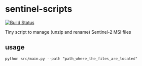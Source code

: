 # sentinel-scripts

[![Build Status](https://travis-ci.com/paulaolmedo/sentinel-scripts.svg?token=bqY7JHfPDqjwZn2ypbwq&branch=master)](https://travis-ci.com/paulaolmedo/sentinel-scripts)

Tiny script to manage (unzip and rename) Sentinel-2 MSI files

## usage

    python src/main.py --path "path_where_the_files_are_located"
